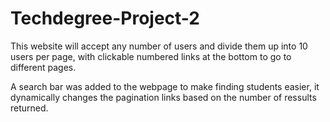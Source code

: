# Techdegree-Project-2
This website will accept any number of users and divide them up into 10 users per page, with clickable numbered links at the bottom to go to different pages.

A search bar was added to the webpage to make finding students easier, it dynamically changes the pagination links based on the number of ressults returned.
